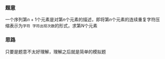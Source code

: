 ### 题意
一个序列第$n+1$个元素是对第$n$个元素的描述，即将第$n$个元素的连续重复字符压缩表示为`字符 字符出现次数`的形式，求第$N$个元素

### 思路
只要是题意不太好理解，理解之后就是简单的模拟题